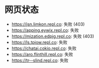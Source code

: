 # 网页状态
- https://jsn.limkon.repl.co: 失败 (403)
- https://apping.eywjx.repl.co: 失败
- https://mization.edpjg.repl.co: 失败 (403)
- https://ls.tpjow.repl.co: 失败
- https://chatai.cokio.repl.co: 失败
- https://aro.flinthill.repl.co: 失败
- https://tr--slind.repl.co: 失败
